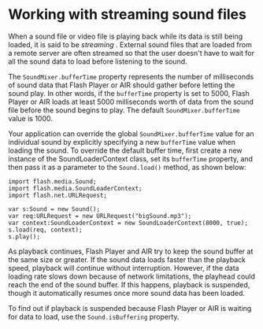 # Working with streaming sound files

When a sound file or video file is playing back while its data is still being
loaded, it is said to be _streaming_ . External sound files that are loaded from
a remote server are often streamed so that the user doesn't have to wait for all
the sound data to load before listening to the sound.

The `SoundMixer.bufferTime` property represents the number of milliseconds of
sound data that Flash Player or AIR should gather before letting the sound play.
In other words, if the `bufferTime` property is set to 5000, Flash Player or AIR
loads at least 5000 milliseconds worth of data from the sound file before the
sound begins to play. The default `SoundMixer.bufferTime` value is 1000.

Your application can override the global `SoundMixer.bufferTime` value for an
individual sound by explicitly specifying a new `bufferTime` value when loading
the sound. To override the default buffer time, first create a new instance of
the SoundLoaderContext class, set its `bufferTime` property, and then pass it as
a parameter to the `Sound.load()` method, as shown below:

    import flash.media.Sound;
    import flash.media.SoundLoaderContext;
    import flash.net.URLRequest;

    var s:Sound = new Sound();
    var req:URLRequest = new URLRequest("bigSound.mp3");
    var context:SoundLoaderContext = new SoundLoaderContext(8000, true);
    s.load(req, context);
    s.play();

As playback continues, Flash Player and AIR try to keep the sound buffer at the
same size or greater. If the sound data loads faster than the playback speed,
playback will continue without interruption. However, if the data loading rate
slows down because of network limitations, the playhead could reach the end of
the sound buffer. If this happens, playback is suspended, though it
automatically resumes once more sound data has been loaded.

To find out if playback is suspended because Flash Player or AIR is waiting for
data to load, use the `Sound.isBuffering` property.
